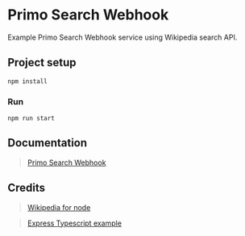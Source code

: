 # Primo Search Webhook

Example Primo Search Webhook service using Wikipedia search API.

## Project setup
```
npm install
```

### Run
```
npm run start
```

## Documentation

> [Primo Search Webhook](https://developers.exlibrisgroup.com/primo/integrations/search/search-webhook/)

## Credits

> [Wikipedia for node](https://github.com/dopecodez/wikipedia)

> [Express Typescript example](https://www.bezkoder.com/express-typescript-example/)

